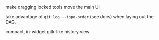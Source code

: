 make dragging locked tools move the main UI

take advantage of `git log --topo-order` (see docs) when laying out the DAG.

compact, in-widget gitk-like history view
